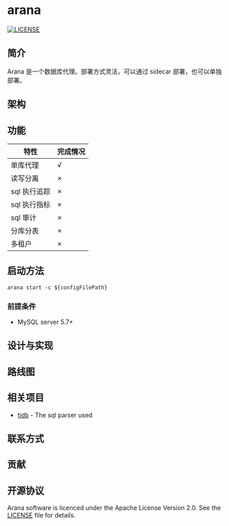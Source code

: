 # arana
[![LICENSE](https://img.shields.io/badge/license-Apache--2.0-blue.svg)](https://github.com/dubbogo/arana/blob/master/LICENSE)

## 简介

Arana 是一个数据库代理。部署方式灵活，可以通过 sidecar 部署，也可以单独部署。

## 架构

## 功能

| 特性 | 完成情况 |
| -- | -- |
| 单库代理 | √ |
| 读写分离 | × |
| sql 执行追踪 | × |
| sql 执行指标 | × |
| sql 审计 | × |
| 分库分表 | × |
| 多租户 | × |

## 启动方法

```
arana start -c ${configFilePath}
```

### 前提条件

+ MySQL server 5.7+

## 设计与实现

## 路线图

## 相关项目
- [tidb](https://github.com/pingcap/tidb) - The sql parser used

## 联系方式

## 贡献

## 开源协议
Arana software is licenced under the Apache License Version 2.0. See the [LICENSE](https://github.com/dubbogo/arana/blob/master/LICENSE) file for details.
